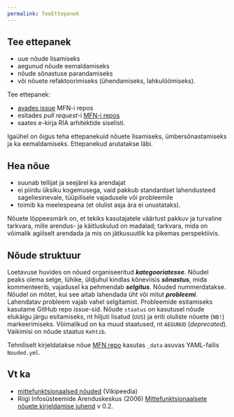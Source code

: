 ```yaml
---
permalink: TeeEttepanek
---
```


## Tee ettepanek

- uue nõude lisamiseks
- aegunud nõude eemaldamiseks
- nõude sõnastuse parandamiseks
- või nõuete refaktoorimiseks (ühendamiseks, lahkulöömiseks).

Tee ettepanek:
- <a href='https://github.com/e-gov/MFN/issues' target='_new'>avades issue</a> MFN-i repos
- esitades _pull request_-i [MFN-i repos](https://github.com/e-gov/MFN/)
- saates e-kirja RIA arhitektide siselisti.

Igaühel on õigus teha ettepanekuid nõuete lisamiseks, ümbersõnastamiseks ja ka eemaldamiseks. Ettepanekud arutatakse läbi. 

## Hea nõue

- suunab tellijat ja seejärel ka arendajat
- ei piirdu üksiku kogemusega, vaid pakkub standardset lahendusteed sageliesinevale, tüüpilisele vajadusele või probleemile
- toimib ka meelespeana (et olulist asja ära ei unustataks).

Nõuete lõppeesmärk on, et tekiks kasutajatele väärtust pakkuv ja turvaline tarkvara, mille arendus- ja käitluskulud on madalad; tarkvara, mida on võimalik agiilselt arendada ja mis on jätkusuutlik ka pikemas perspektiivis.

## Nõude struktuur

Loetavuse huvides on nõued organiseeritud ___kategooriatesse___. Nõudel peaks olema selge, lühike, üldjuhul kindlas kõneviisis ___sõnastus___, mida kommenteerib, vajadusel ka pehmendab ___selgitus___. Nõuded nummerdatakse. Nõudel on mõtet, kui see aitab lahendada üht või mitut ___probleemi___. Lahendatav probleem vajab vahel selgitamist. Probleemide esitamiseks kasutame GitHub repo _issue_-sid. Nõude `staatus` on kasutusel nõude elukäigu järgu esitamiseks, nt hiljuti lisatud (`UUS`) ja eriti oluliste nõuete (`NB!`) markeerimiseks. Võimalikud on ka muud staatused, nt `AEGUNUD` (_deprecated_). Vaikimisi on nõude staatus `Kehtib`.

Tehniliselt kirjeldatakse nõue [MFN repo](https://github.com/e-gov/MFN/) kasutas `_data` asuvas YAML-failis `Nouded.yml`. 

## Vt ka

- [mittefunktsionaalsed nõuded](https://et.wikipedia.org/wiki/Mittefunktsionaalsed_n%C3%B5uded) (Vikipeedia)
- Riigi Infosüsteemide Arenduskeskus (2006) [Mittefunktsionaalsete nõuete kirjeldamise juhend](https://www.ria.ee/public/publikatsioonid/Mittefunk_nouded.doc) v 0.2.
